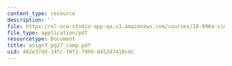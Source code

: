 ```yaml
---
content_type: resource
description: ''
file: https://ol-ocw-studio-app-qa.s3.amazonaws.com/courses/18-996a-simplicity-theory-spring-2004/482e37dd34fcf0f2790d8452d7418cdc_asign7_pg27_comp.pdf
file_type: application/pdf
resourcetype: Document
title: asign7_pg27_comp.pdf
uid: 482e37dd-34fc-f0f2-790d-8452d7418cdc
---
```

